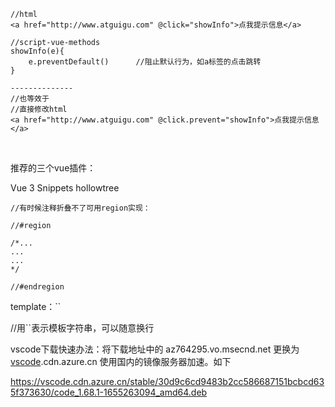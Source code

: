 

```
//html
<a href="http://www.atguigu.com" @click="showInfo">点我提示信息</a>

//script-vue-methods
showInfo(e){
	e.preventDefault()		//阻止默认行为，如a标签的点击跳转
}

--------------
//也等效于
//直接修改html
<a href="http://www.atguigu.com" @click.prevent="showInfo">点我提示信息</a>
```

​	

推荐的三个vue插件：

Vue 3 Snippets	hollowtree



```
//有时候注释折叠不了可用region实现：

//#region

/*...
...
...
*/

//#endregion
```



template：``

//用``表示模板字符串，可以随意换行



vscode下载快速办法：将下载地址中的 az764295.vo.msecnd.net 更换为 [vscode](https://so.csdn.net/so/search?q=vscode&spm=1001.2101.3001.7020).cdn.azure.cn 使用国内的镜像服务器加速。如下

https://vscode.cdn.azure.cn/stable/30d9c6cd9483b2cc586687151bcbcd635f373630/code_1.68.1-1655263094_amd64.deb
